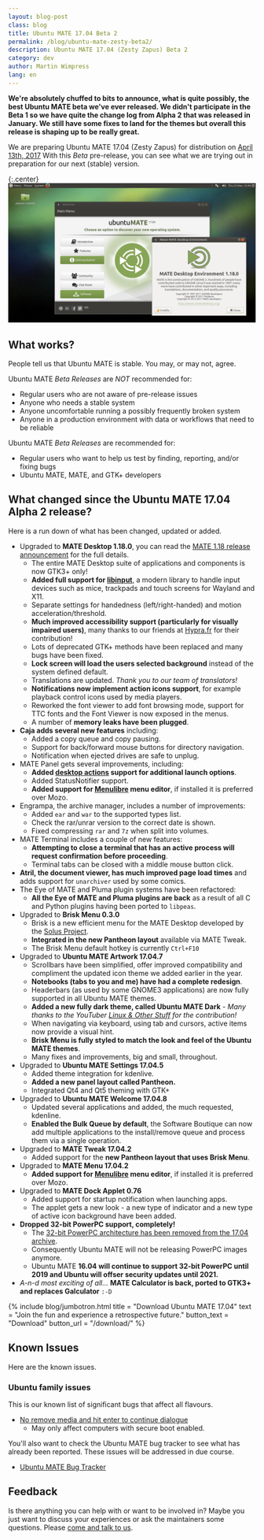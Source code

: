 ```yaml
---
layout: blog-post
class: blog
title: Ubuntu MATE 17.04 Beta 2
permalink: /blog/ubuntu-mate-zesty-beta2/
description: Ubuntu MATE 17.04 (Zesty Zapus) Beta 2
category: dev
author: Martin Wimpress
lang: en
---
```


**We're absolutely chuffed to bits to announce, what is quite possibly,
the best Ubuntu MATE beta we've ever released. We didn't participate
in the Beta 1 so we have quite the change log from Alpha 2 that was
released in January. We still have some fixes to land for the themes
but overall this release is shaping up to be really great.**

We are preparing Ubuntu MATE 17.04 (Zesty Zapus) for distribution on
[April 13th, 2017](https://wiki.ubuntu.com/ZestyZapus/ReleaseSchedule)
With this *Beta* pre-release, you can see what we are trying out in
preparation for our next (stable) version.

{:.center}
![Ubuntu MATE 17.04 Beta 2](/images/blog/ubuntu-mate-1704-beta2.png)

## What works?

People tell us that Ubuntu MATE is stable. You may, or may not, agree.

Ubuntu MATE *Beta Releases* are *NOT* recommended for:

  * Regular users who are not aware of pre-release issues
  * Anyone who needs a stable system
  * Anyone uncomfortable running a possibly frequently broken system
  * Anyone in a production environment with data or workflows that need to be reliable

Ubuntu MATE *Beta Releases* are recommended for:

  * Regular users who want to help us test by finding, reporting, and/or fixing bugs
  * Ubuntu MATE, MATE, and GTK+ developers

## What changed since the Ubuntu MATE 17.04 Alpha 2 release?

Here is a run down of what has been changed, updated or added.

  * Upgraded to **MATE Desktop 1.18.0**, you can read the [MATE 1.18 release announcement](http://mate-desktop.org/blog/2017-03-13-mate-1-18-released/) for the full details.
    * The entire MATE Desktop suite of applications and components is now GTK3+ only!
    * **Added full support for [libinput](https://www.freedesktop.org/wiki/Software/libinput/)**, a modern library to handle input devices such as mice, trackpads and touch screens for Wayland and X11.
    * Separate settings for handedness (left/right-handed) and motion acceleration/threshold.
    * **Much improved accessibility support (particularly for visually impaired users)**, many thanks to our friends at [Hypra.fr](http://hypra.fr/-Home-17-.html?lang=en) for their contribution!
    * Lots of deprecated GTK+ methods have been replaced and many bugs have been fixed.
    * **Lock screen will load the users selected background** instead of the system defined default.
    * Translations are updated. *Thank you to our team of translators!*
    * **Notifications now implement action icons support**, for example playback control icons used by media players.
    * Reworked the font viewer to add font browsing mode, support for TTC fonts and the Font Viewer is now exposed in the menus.
    * A number of **memory leaks have been plugged**.
  * **Caja adds several new features** including:
    * Added a copy queue and copy pausing.
    * Support for back/forward mouse buttons for directory navigation.
    * Notification when ejected drives are safe to unplug.
  * MATE Panel gets several improvements, including:
    * **Added [desktop actions](https://standards.freedesktop.org/desktop-entry-spec/latest/ar01s10.html) support for additional launch options**.
    * Added StatusNotifier support.
    * **Added support for [Menulibre](https://smdavis.us/projects/menulibre/) menu editor**, if installed it is preferred over Mozo.
  * Engrampa, the archive manager, includes a number of improvements:
    * Added `ear` and `war` to the supported types list.
    * Check the rar/unrar version to the correct date is shown.
    * Fixed compressing `rar` and `7z` when split into volumes.
  * MATE Terminal includes a couple of new features:
    * **Attempting to close a terminal that has an active process will request confirmation before proceeding**.
    * Terminal tabs can be closed with a middle mouse button click.
  * **Atril, the document viewer, has much improved page load times** and adds support for `unarchiver` used by some comics.
  * The Eye of MATE and Pluma plugin systems have been refactored:
    * **All the Eye of MATE and Pluma plugins are back** as a result of all C and Python plugins having been ported to `libpeas`.
  * Upgraded to **Brisk Menu 0.3.0**
    * Brisk is a new efficient menu for the MATE Desktop developed by the [Solus Project](https://getsol.us).
    * **Integrated in the new Pantheon layout** available via MATE Tweak.
    * The Brisk Menu default hotkey is currently `Ctrl+F10`
  * Upgraded to **Ubuntu MATE Artwork 17.04.7**
    * Scrollbars have been simplified, offer improved compatibility and compliment the updated icon theme we added earlier in the year.
    * **Notebooks (tabs to you and me) have had a complete redesign**.
    * Headerbars (as used by some GNOME3 applications) are now fully supported in all Ubuntu MATE themes.
    * **Added a new fully dark theme, called Ubuntu MATE Dark** - *Many thanks to the YouTuber [Linux &amp; Other Stuff](https://www.youtube.com/channel/UCQpkMe-SLNg0HwWCP3eeTxw) for the contribution!*
    * When navigating via keyboard, using tab and cursors, active items now provide a visual hint.
    * **Brisk Menu is fully styled to match the look and feel of the Ubuntu MATE themes**.
    * Many fixes and improvements, big and small, throughout.
  * Upgraded to **Ubuntu MATE Settings 17.04.5**
    * Added theme integration for kdenlive.
    * **Added a new panel layout called Pantheon.**
    * Integrated Qt4 and Qt5 theming with GTK+
  * Upgraded to **Ubuntu MATE Welcome 17.04.8**
    * Updated several applications and added, the much requested, kdenline.
    * **Enabled the Bulk Queue by default**, the Software Boutique can now add multiple applications to the install/remove queue and process them via a single operation.
  * Upgraded to **MATE Tweak 17.04.2**
    * Added support for the **new Pantheon layout that uses Brisk Menu**.
  * Upgraded to **MATE Menu 17.04.2**
    * **Added support for [Menulibre](https://smdavis.us/projects/menulibre/) menu editor**, if installed it is preferred over Mozo.
  * Upgraded to **MATE Dock Applet 0.76**
    * Added support for startup notification when launching apps.
    * The applet gets a new look - a new type of indicator and a new type of active icon background have been added.
  * **Dropped 32-bit PowerPC support, completely!**
    * The [32-bit PowerPC architecture has been removed from the 17.04 archive](https://lists.ubuntu.com/archives/ubuntu-devel-announce/2017-March/001206.html).
    * Consequently Ubuntu MATE will not be releasing PowerPC images anymore.
    * Ubuntu MATE **16.04 will continue to support 32-bit PowerPC until 2019 and Ubuntu will offser security updates until 2021.**
  * *A-n-d most exciting of all...* **MATE Calculator is back, ported to GTK3+ and replaces Galculator** `:-D`

{% include blog/jumbotron.html
    title = "Download Ubuntu MATE 17.04"
    text = "Join the fun and experience a retrospective future."
    button_text = "Download"
    button_url = "/download/"
%}

## Known Issues

Here are the known issues.

### Ubuntu family issues

This is our known list of significant bugs that affect all flavours.

  * [No remove media and hit enter to continue dialogue](https://bugs.launchpad.net/ubuntu/+source/ubiquity/+bug/1672441)
    * May only affect computers with secure boot enabled.

You'll also want to check the Ubuntu MATE bug tracker to see what has
already been reported. These issues will be addressed in due course.

  * [Ubuntu MATE Bug Tracker](https://bugs.launchpad.net/ubuntu-mate)

## Feedback

Is there anything you can help with or want to be involved in? Maybe you just
want to discuss your experiences or ask the maintainers some questions. Please
[come and talk to us](https://ubuntu-mate.community/).
